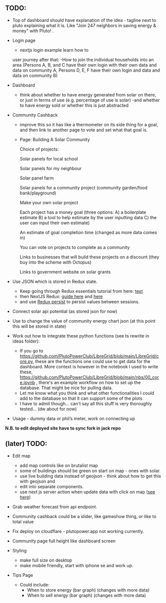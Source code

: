 ## TODO:

- Top of dashboard should have explanation of the idea - tagline next to pluto explaining what it is. Like "Join 247 neighbors in saving energy & money" with Pluto! .

- Login page

  - nextjs login example learn how to

  user journey after that:
  -How to join the individual households into an area (Persons A, B, and C have their own login with their own data and data on community A, Persons D, E, F have their own login and data and data on community B)

- Dashboard

  - think about whether to have energy generated from solar on there, or just in terms of use (e.g. percentage of use is solar)
    -and whether to have energy sold or whether this is just abstracted

- Community Cashback

  - improve this so it has like a thermometer on its side thing for a goal, and then link to another page to vote and set what that goal is.
  - Page:
    Building A Solar Community

    Choice of projects:

    Solar panels for local school

    Solar panels for my neighbour

    Solar panel farm

    Solar panels for a community project (community garden/food bank/playground)

    Make your own solar project

    Each project has a money goal (three options: A) a boilerplate estimate B) a tool to help estimate by the user inputting data C) the user can input their own estimate)

    An estimate of goal completion time (changed as more data comes in)

    You can vote on projects to complete as a community

    Links to businesses that will build these projects on a discount (they buy into the scheme with Octopus)

    Links to government website on solar grants

- Use JSON which is stored in Redux state.
  - Keep going through Redux essentials tutorial from here: [text](https://redux.js.org/tutorials/essentials/part-3-data-flow)
  - then NextJS Redux: [guide here](https://redux.js.org/usage/nextjs) and [here](https://blog.logrocket.com/use-redux-next-js/#creating-slice)
  - and use [Redux persist](https://blog.logrocket.com/persist-state-redux-persist-redux-toolkit-react/) to persist values between sessions.
- Connect solar api potential (as stored json for now)
- Use to change the value of community energy chart json (at this point this will be stored in state)
- Work out how to integrate these python functions (see ts rewrite in ideas folder):
  - If you go to https://github.com/PlutoPowerClub/LibreGrid/blob/main/LibreGrid/core.py, these are the functions one could use to get data for the dashboard. More context is however in the notebook I used to write these, https://github.com/PlutoPowerClub/LibreGrid/blob/main/nbs/00_core.ipynb , there's an example workflow on how to set up the database. That might be nice for pulling data.
  - Let me know what you think and what other functionalities I could add to the database so that it can support some of the plots
  - I have to admit though... can't say all this stuff is very thoroughly tested... (dw about for now)
- Usage - dummy data or phil’s meter, work on connecting up

**N.B. to edit deployed site have to sync fork in jack repo**

## (later) TODO:

- Edit map
  - add map controls like on brutalist map
  - some of buildings should be green on start on map - ones with solar.
  - use live building data instead of geojson - think about how to get this with geojson and
  - edit into separate components.
  - use next js server action when update data with click on map ([see here](https://www.youtube.com/watch?v=O94ESaJtHtM))
- Grab weather forecast from api endpoint.
- Community cashback could be a slider, like gameshow thing, or like to total value
- Fix deploy on cloudflare - plutopower.app not working currently.
- Community page full height like dashboard screen
- Styling

  - make full size on desktop
  - make mobile friendly, start with iphone se and work up.

- Tips Page
  - Could include:
    - When to store energy (bar graph) (changes with more data)
    - When to sell energy (bar graph) (changes with more data)
